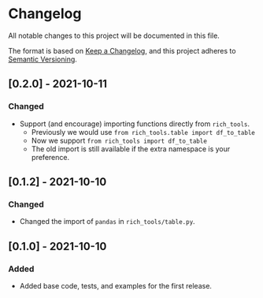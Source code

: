 # Changelog

All notable changes to this project will be documented in this file.

The format is based on [Keep a Changelog](https://keepachangelog.com/en/1.0.0/),
and this project adheres to [Semantic Versioning](https://semver.org/spec/v2.0.0.html).

## [0.2.0] - 2021-10-11

### Changed

- Support (and encourage) importing functions directly from `rich_tools`.
  - Previously we would use `from rich_tools.table import df_to_table`
  - Now we support `from rich_tools import df_to_table`
  - The old import is still available if the extra namespace is your preference. 

## [0.1.2] - 2021-10-10

### Changed

- Changed the import of `pandas` in `rich_tools/table.py`.

## [0.1.0] - 2021-10-10

### Added

- Added base code, tests, and examples for the first release.